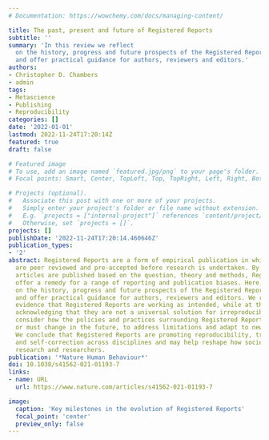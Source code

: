 ```yaml
---
# Documentation: https://wowchemy.com/docs/managing-content/

title: The past, present and future of Registered Reports
subtitle: ''
summary: 'In this review we reflect
  on the history, progress and future prospects of the Registered Reports initiative
  and offer practical guidance for authors, reviewers and editors.'
authors:
- Christopher D. Chambers
- admin
tags:
- Metascience
- Publishing
- Reproducibility
categories: []
date: '2022-01-01'
lastmod: 2022-11-24T17:20:14Z
featured: true
draft: false

# Featured image
# To use, add an image named `featured.jpg/png` to your page's folder.
# Focal points: Smart, Center, TopLeft, Top, TopRight, Left, Right, BottomLeft, Bottom, BottomRight.

# Projects (optional).
#   Associate this post with one or more of your projects.
#   Simply enter your project's folder or file name without extension.
#   E.g. `projects = ["internal-project"]` references `content/project/deep-learning/index.md`.
#   Otherwise, set `projects = []`.
projects: []
publishDate: '2022-11-24T17:20:14.460646Z'
publication_types:
- '2'
abstract: Registered Reports are a form of empirical publication in which study proposals
  are peer reviewed and pre-accepted before research is undertaken. By deciding which
  articles are published based on the question, theory and methods, Registered Reports
  offer a remedy for a range of reporting and publication biases. Here, we reflect
  on the history, progress and future prospects of the Registered Reports initiative
  and offer practical guidance for authors, reviewers and editors. We review early
  evidence that Registered Reports are working as intended, while at the same time
  acknowledging that they are not a universal solution for irreproducibility. We also
  consider how the policies and practices surrounding Registered Reports are changing,
  or must change in the future, to address limitations and adapt to new challenges.
  We conclude that Registered Reports are promoting reproducibility, transparency
  and self-correction across disciplines and may help reshape how society evaluates
  research and researchers.
publication: '*Nature Human Behaviour*'
doi: 10.1038/s41562-021-01193-7
links:
- name: URL
  url: https://www.nature.com/articles/s41562-021-01193-7

image:
  caption: 'Key milestones in the evolution of Registered Reports'
  focal_point: 'center'
  preview_only: false
---
```

